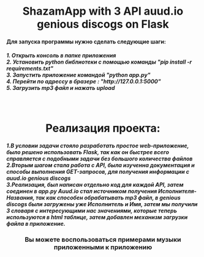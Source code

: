 <h1 align="center">ShazamApp with 3 API auud.io genious discogs on Flask</h1>
<h4>Для запуска программы нужно сделать следующие шаги:</h4>
<h5>1. Открыть консоль в папке приложения<br>
2. Установить python библиотеки с помощью команды "pip install -r requirements.txt"<br>
3. Запустить приложение командой "python app.py"<br>
4. Перейти по адрессу в бразере : "http://127.0.0.1:5000"<br>
5. Загрузить mp3 файл и нажать upload</h5><br>

<h1 align="center">Реализация проекта:</h1>
<h5>1.В условии задачи стояло разработать простое web-приложение, было решено использовать Flask,
так как он быстрее всего справляется с подобными задачи без большого количества файлов<br>
2.Вторым шагом стала работа с API, была изученна документация и способы выполнения GET-запросов,
для получения информации с auud.io genious discogs<br>
3.Реализация, был написан отдельно код для каждой API, затем соединен в app.py 
Auud.io стал источником получения Исполнителя-Названия, так как способен обрабатывать 
mp3 файл, в genious discogs были загружены уже Исполнитель и Имя, затем мы получили
3 словаря с интересующими нас значениями, которые теперь используются в  html таблице, затем добавлен механизм загрузки файла в приложение.</h5>

<h3 align="center">Вы можете воспользоваться примерами музыки приложенными к приложению

 
